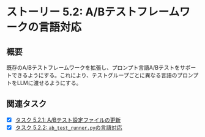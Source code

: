 # ストーリー 5.2: A/Bテストフレームワークの言語対応

## 概要

既存のA/Bテストフレームワークを拡張し、プロンプト言語A/Bテストをサポートできるようにする。これにより、テストグループごとに異なる言語のプロンプトをLLMに渡せるようにする。

## 関連タスク

*   [x] [タスク 5.2.1: A/Bテスト設定ファイルの更新](task_5_2_1_update_ab_test_configuration_file.md)
*   [x] [タスク 5.2.2: `ab_test_runner.py`の言語対応](task_5_2_2_adapt_ab_test_runner_for_language_support.md)
